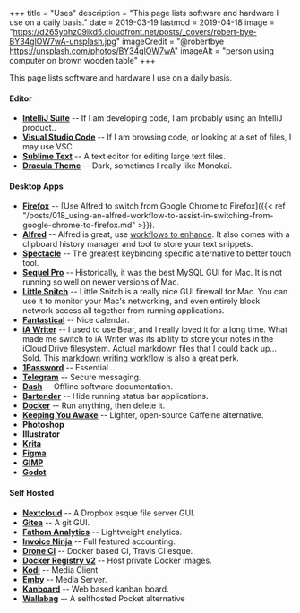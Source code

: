 +++
title = "Uses"
description = "This page lists software and hardware I use on a daily basis."
date = 2019-03-19
lastmod = 2019-04-18
image = "https://d265ybhz09ikd5.cloudfront.net/posts/_covers/robert-bye-BY34glOW7wA-unsplash.jpg"
imageCredit = "@robertbye https://unsplash.com/photos/BY34glOW7wA"
imageAlt = "person using computer on brown wooden table"
+++

This page lists software and hardware I use on a daily basis.

#### Editor

* **[IntelliJ Suite](https://www.jetbrains.com/)** -- If I am developing code, I am probably using an IntelliJ product..
* **[Visual Studio Code](https://code.visualstudio.com/)** -- If I am browsing code, or looking at a set of files, I may use VSC.
* **[Sublime Text](https://www.sublimetext.com/)** -- A text editor for editing large text files.
* **[Dracula Theme](https://draculatheme.com/vim/)** -- Dark, sometimes I really like Monokai.

#### Desktop Apps

* **[Firefox](https://firefox.com)** -- [Use Alfred to switch from Google Chrome to Firefox]({{< ref "/posts/018_using-an-alfred-workflow-to-assist-in-switching-from-google-chrome-to-firefox.md" >}}).
* **[Alfred](https://www.alfredapp.com/)** -- Alfred is great, use [workflows to enhance](https://github.com/zenorocha/alfred-workflows). It also comes with a clipboard history manager and tool to store your text snippets.
* **[Spectacle](https://www.spectacleapp.com/)** -- The greatest keybinding specific alternative to better touch tool.
* **[Sequel Pro](#)** -- Historically, it was the best MySQL GUI for Mac. It is not running so well on newer versions of Mac. 
* **[Little Snitch](https://www.obdev.at/products/littlesnitch/index.html)** -- Little Snitch is a really nice GUI firewall for Mac. You can use it to monitor your Mac's networking, and even entirely block network access all together from running applications. 
* **[Fantastical](https://flexibits.com/fantastical)** -- Nice calendar.
* **[iA Writer](https://ia.net/writer)** -- I used to use Bear, and I really loved it for a long time. What made me switch to iA Writer was its ability to store your notes in the iCloud Drive filesystem. Actual markdown files that I could back up... Sold. This [markdown writing workflow](https://www.macstories.net/ios/my-markdown-writing-and-collaboration-workflow-powered-by-working-copy-3-6-icloud-drive-and-github/) is also a great perk.
* **[1Password](https://1password.com/)** -- Essential....
* **[Telegram](https://telegram.org/)** -- Secure messaging.
* **[Dash](https://kapeli.com/dash)** -- Offline software documentation.
* **[Bartender](https://www.macbartender.com/)** -- Hide running status bar applications.
* **[Docker](https://www.docker.com/)** -- Run anything, then delete it.
* **[Keeping You Awake](https://github.com/newmarcel/KeepingYouAwake)** -- Lighter, open-source Caffeine alternative.
* **Photoshop**
* **Illustrator**
* **[Krita](https://krita.org/en/)**
* **[Figma](https://www.figma.com/)**
* **[GIMP](https://www.gimp.org/)**
* **[Godot](https://godotengine.org/)**

#### Self Hosted

* **[Nextcloud](https://nextcloud.com)** -- A Dropbox esque file server GUI.
* **[Gitea](https://gitea.io/en-us/)** -- A git GUI.
* **[Fathom Analytics](https://usefathom.com/)** -- Lightweight analytics.
* **[Invoice Ninja](https://www.invoiceninja.com/)** -- Full featured accounting.
* **[Drone CI](https://drone.io)** -- Docker based CI, Travis CI esque. 
* **[Docker Registry v2](https://docs.docker.com/registry/)** -- Host private Docker images.
* **[Kodi](https://kodi.tv/)** -- Media Client
* **[Emby](https://emby.media)** -- Media Server.
* **[Kanboard](https://kanboard.org/)** -- Web based kanban board.
* **[Wallabag](https://wallabag.org/en)** -- A selfhosted Pocket alternative

